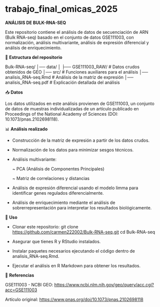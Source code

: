 # trabajo_final_omicas_2025

**ANÁLISIS DE BULK-RNA-SEQ**

Este repositorio contiene el análisis de datos de secuenciación de ARN (Bulk RNA-seq) basado en el conjunto de datos GSE111003, con normalización, análisis multivariante, análisis de expresión diferencial y análisis de enriquecimiento.

📁 **Estructura del repositorio**

Bulk-RNA-seq/ 
  │── data/ │ 
    ├── GSE111003_RAW/ # Datos crudos obtenidos de GEO 
  │── src/ # Funciones auxiliares para el análisis 
  │── analisis_RNA-seq.Rmd # Análisis de la matriz de expresión 
  │── analisis_RNA-seq.pdf # Explicación detallada del análisis

📥 **Datos**

Los datos utilizados en este análisis provienen de GSE111003, un conjunto de datos de muestras individualizadas de un artículo publicado en Proceedings of the National Academy of Sciences (DOI: 10.1073/pnas.2102698118).

📊 **Análisis realizado**

- Construcción de la matriz de expresión a partir de los datos crudos.

- Normalización de los datos para minimizar sesgos técnicos.

- Análisis multivariante:

  ~ PCA (Análisis de Componentes Principales)

  ~ Matriz de correlaciones y distancias

- Análisis de expresión diferencial usando el modelo limma para identificar genes regulados diferencialmente.

- Análisis de enriquecimiento mediante el análisis de sobrerrepresentación para interpretar los resultados biológicamente.

🚀 **Uso**

- Clonar este repositorio: git clone https://github.com/carmen222002/Bulk-RNA-seq.git cd Bulk-RNA-seq

- Asegurar que tienes R y RStudio instalados.

- Instalar paquetes necesarios ejecutando el código dentro de analisis_RNA-seq.Rmd.

- Ejecutar el análisis en R Markdown para obtener los resultados.

📄 **Referencias**

GSE111003 - NCBI GEO: https://www.ncbi.nlm.nih.gov/geo/query/acc.cgi?acc=GSE111003

Artículo original: https://www.pnas.org/doi/10.1073/pnas.2102698118

